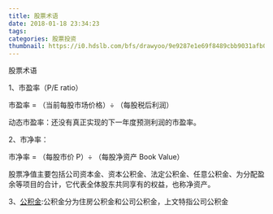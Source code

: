 ```yaml
---
title: 股票术语
date: 2018-01-18 23:34:23
tags: 
categories: 股票投资
thumbnail: https://i0.hdslb.com/bfs/drawyoo/9e9287e1e69f8489cbb9031afb090e1bc893311e.jpg
---
```


股票术语

1、市盈率（P/E ratio）

市盈率 = （当前每股市场价格）÷ （每股税后利润）

动态市盈率：还没有真正实现的下一年度预测利润的市盈率。



2、市净率：

市净率 = （每股市价 P）÷ （每股净资产 Book Value）

股票净值主要包括公司资本金、资本公积金、法定公积金、任意公积金、为分配盈余等项目的合计，它代表全体股东共同享有的权益，也称净资产。



3、[公积金](https://baike.baidu.com/item/%E5%85%AC%E7%A7%AF%E9%87%91/1329924?fr=aladdin):公积金分为住房公积金和公司公积金，上文特指公司公积金

